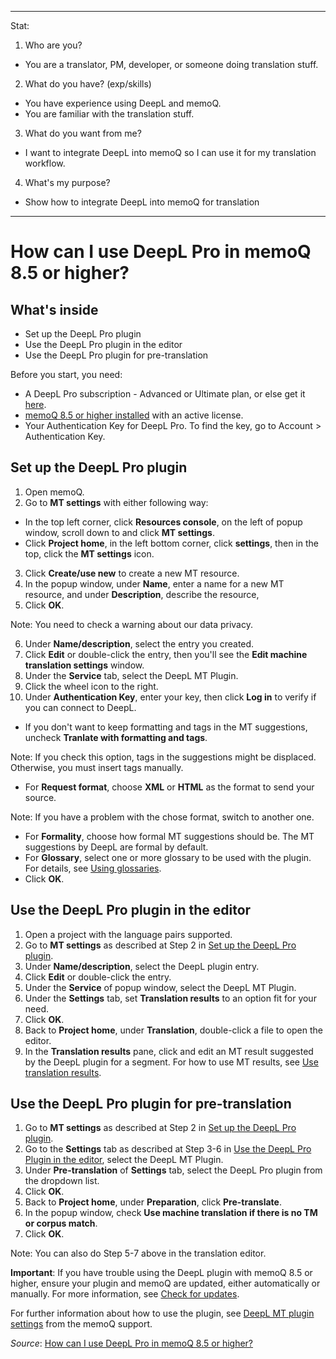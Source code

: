 
----
Stat:

1. Who are you?

- You are a translator, PM, developer, or someone doing translation stuff.

2. What do you have? (exp/skills)

- You have experience using DeepL and memoQ.
- You are familiar with the translation stuff.

3. What do you want from me?
  
- I want to integrate DeepL into memoQ so I can use it for my translation workflow.

4. What's my purpose?

- Show how to integrate DeepL into memoQ for translation

----

# How can I use DeepL Pro in memoQ 8.5 or higher?

## What's inside

- Set up the DeepL Pro plugin
- Use the DeepL Pro plugin in the editor
- Use the DeepL Pro plugin for pre-translation

Before you start, you need:

- A DeepL Pro subscription - Advanced or Ultimate plan, or else get it [here](https://www.deepl.com/pro/select-country?cta=header-prices#team).
- [memoQ 8.5 or higher installed](https://www.memoq.com/products/memoq-translator-pro) with an active license.
- Your Authentication Key for DeepL Pro. To find the key, go to Account > Authentication Key.

## Set up the DeepL Pro plugin

1. Open memoQ.
2. Go to __MT settings__ with either following way:

- In the top left corner, click __Resources console__, on the left of popup window, scroll down to and click __MT settings__.
- Click __Project home__, in the left bottom corner, click __settings__, then in the top, click the __MT settings__ icon.

3. Click __Create/use new__ to create a new MT resource.
4. In the popup window, under __Name__, enter a name for a new MT resource, and under __Description__, describe the resource,
5. Click __OK__.

Note: You need to check a warning about our data privacy.

6. Under __Name/description__, select the entry you created.
7. Click __Edit__ or double-click the entry, then you'll see the __Edit machine translation settings__ window.
8. Under the __Service__ tab, select the DeepL MT Plugin.
9. Click the wheel icon to the right.
10. Under __Authentication Key__, enter your key, then click __Log in__ to verify if you can connect to DeepL.

- If you don't want to keep formatting and tags in the MT suggestions, uncheck __Tranlate with formatting and tags__.

Note: If you check this option, tags in the suggestions might be displaced. Otherwise, you must insert tags manually.

- For __Request format__, choose __XML__ or __HTML__ as the format to send your source.

Note: If you have a problem with the chose format, switch to another one.

- For __Formality__, choose how formal MT suggestions should be. The MT suggestions by DeepL are formal by default.
- For __Glossary__, select one or more glossary to be used with the plugin. For details, see [Using glossaries](https://docs.memoq.com/current/en/Places/deepl-mt-plugin-settings.html?Highlight=Glossary).
- Click __OK__.

## Use the DeepL Pro plugin in the editor

1. Open a project with the language pairs supported.
2. Go to __MT settings__ as described at Step 2 in [Set up the DeepL Pro plugin](#set-up-the-deepl-pro-plugin).
3. Under __Name/description__, select the DeepL plugin entry.
4. Click __Edit__ or double-click the entry.
5. Under the __Service__ of popup window, select the DeepL MT Plugin.
6. Under the __Settings__ tab, set __Translation results__ to an option fit for your need.
7. Click __OK__.
8. Back to __Project home__, under __Translation__, double-click a file to open the editor.
9. In the __Translation results__ pane, click and edit an MT result suggested by the DeepL plugin for a segment. For how to use MT results, see [Use translation results](https://docs.memoq.com/current/en/Places/translation-editor.html).

## Use the DeepL Pro plugin for pre-translation

1. Go to __MT settings__ as described at Step 2 in [Set up the DeepL Pro plugin](#set-up-the-deepl-pro-plugin).
2. Go to the __Settings__ tab as described at Step 3-6 in [Use the DeepL Pro Plugin in the editor](#use-the-deepl-pro-plugin-in-the-editor), select the DeepL MT Plugin.
3. Under __Pre-translation__ of __Settings__ tab, select the DeepL Pro plugin from the dropdown list.
4. Click __OK__.
5. Back to __Project home__, under __Preparation__, click __Pre-translate__.
6. In the popup window, check __Use machine translation if there is no TM or corpus match__.
7. Click __OK__.

Note: You can also do Step 5-7 above in the translation editor.

__Important__: If you have trouble using the DeepL plugin with memoQ 8.5 or higher, ensure your plugin and memoQ are updated, either automatically or manually. For more information, see [Check for updates](https://docs.memoq.com/current/en/Places/check-for-updates.html).

For further information about how to use the plugin, see [DeepL MT plugin settings](https://docs.memoq.com/current/en/Places/deepl-mt-plugin-settings.html) from the memoQ support.

_Source_: [How can I use DeepL Pro in memoQ 8.5 or higher?](https://support.deepl.com/hc/en-us/articles/360020709539-DeepL-for-memoQ-8-5-or-higher)
